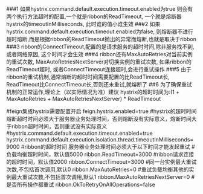 ###1 
    如果hystrix.command.default.execution.timeout.enabled为true 
     则会有两个执行方法超时的配置,一个就是ribbon的ReadTimeout,
     一个就是熔断器hystrix的timeoutInMilliseconds, 此时谁的值小谁生效
###2 
    如果hystrix.command.default.execution.timeout.enabled为false,
    则熔断器不进行超时熔断,而是根据ribbon的ReadTimeout抛出的异常而熔断,也就是取决于ribbon
###3 
    ribbon的ConnectTimeout,配置的是请求服务的超时时间,除非服务找不到,或者网络原因,
    这个时间才会生效
###4 
    ribbon还有MaxAutoRetries对当前实例的重试次数,
    MaxAutoRetriesNextServer对切换实例的重试次数, 如果ribbon的ReadTimeout超时,
    或者ConnectTimeout连接超时,会进行重试操作
###5 
    由于ribbon的重试机制,通常熔断的超时时间需要配置的比ReadTimeout长,
    ReadTimeout比ConnectTimeout长,否则还未重试,就熔断了
##6 
    为了确保重试机制的正常运作,理论上（以实际情况为准）建议
    hystrix的超时时间为:(1 + MaxAutoRetries + MaxAutoRetriesNextServer) * ReadTimeout

#feign集成hystrix需要配置开启
feign.hystrix.enabled=true
#hystrix的超时时间 熔断超时时间必须大于服务器业务处理时间，否则熔断没有实际意义，熔断时间大于ribbon超时时间，否则重试没有实际意义
#hystrix.command.default.execution.timeout.enabled=true
hystrix.command.default.execution.isolation.thread.timeoutInMilliseconds=9000
#ribbon的超时时间 服务器业务处理时间必须大于以下时间才能发起重试
#负载均衡超时时间，默认值5000
ribbon.ReadTimeout=3000
#ribbon请求连接的超时时间，默认值2000
ribbon.ConnectTimeout=3000
#同一台实例最大重试次数,不包括首次调用,默认0
ribbon.MaxAutoRetries=0
#重试负载均衡其他的实例最大重试次数,不包括首次调用,默认1
ribbon.MaxAutoRetriesNextServer=0
#是否所有操作都重试
ribbon.OkToRetryOnAllOperations=false